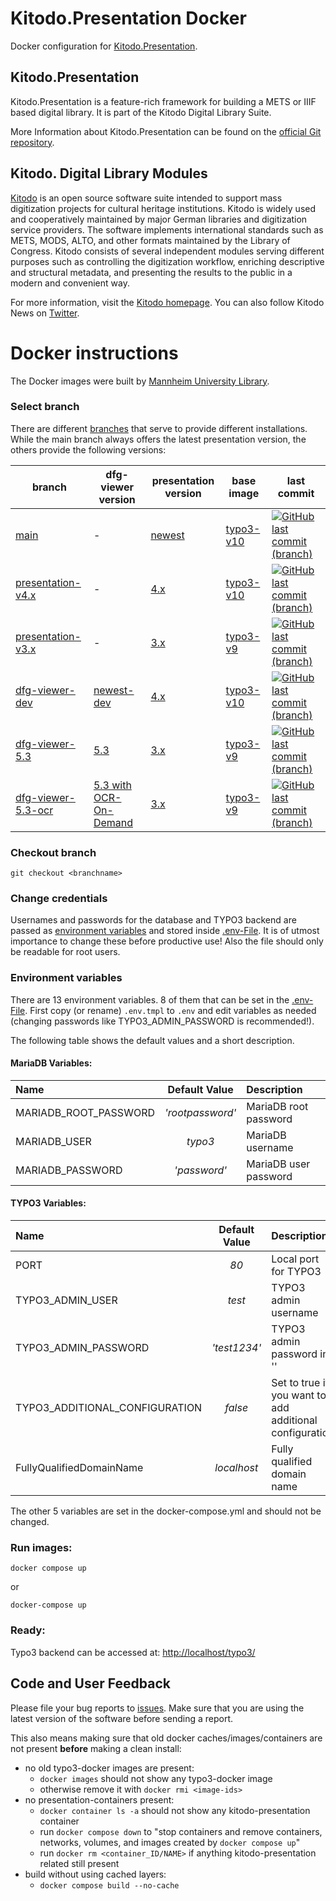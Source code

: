 # Kitodo.Presentation Docker
Docker configuration for [Kitodo.Presentation](https://github.com/kitodo/kitodo-presentation).

## Kitodo.Presentation
Kitodo.Presentation is a feature-rich framework for building a METS or IIIF based digital library. It is part of the Kitodo Digital Library Suite.

More Information about Kitodo.Presentation can be found on the [official Git repository](https://github.com/kitodo/kitodo-presentation).

## Kitodo. Digital Library Modules
[Kitodo](https://github.com/kitodo) is an open source software suite intended to support mass digitization projects for cultural heritage institutions. Kitodo is widely used and cooperatively maintained by major German libraries and digitization service providers. The software implements international standards such as METS, MODS, ALTO, and other formats maintained by the Library of Congress. Kitodo consists of several independent modules serving different purposes such as controlling the digitization workflow, enriching descriptive and structural metadata, and presenting the results to the public in a modern and convenient way.

For more information, visit the [Kitodo homepage](https://www.kitodo.org). You can also follow Kitodo News on [Twitter](https://twitter.com/kitodo_org).

# Docker instructions
The Docker images were built by [Mannheim University Library](https://en.wikipedia.org/wiki/Mannheim_University_Library).

### Select branch
There are different [branches](https://github.com/UB-Mannheim/kitodo-presentation-docker/branches) that serve to provide different installations.
While the main branch always offers the latest presentation version, the others provide the following versions:

| **branch** | **dfg-viewer version** | **presentation version** | **base image** | **last commit** |
|---|---|---|---|---|
| [main](https://github.com/UB-Mannheim/kitodo-presentation-docker) | - | [newest](https://github.com/kitodo/kitodo-presentation/releases) | [typo3-v10](https://github.com/csidirop/typo3-docker/tree/typo3-v10.x) | [![GitHub last commit (branch)](https://img.shields.io/github/last-commit/UB-Mannheim/kitodo-presentation-docker/main?label=%20)](https://github.com/UB-Mannheim/kitodo-presentation-docker/commits/main) |
| [presentation-v4.x](https://github.com/UB-Mannheim/kitodo-presentation-docker/tree/presentation-v4.x) | - | [4.x](https://github.com/kitodo/kitodo-presentation/releases/tag/v4.0.1) | [typo3-v10](https://github.com/csidirop/typo3-docker/tree/typo3-v10.x) | [![GitHub last commit (branch)](https://img.shields.io/github/last-commit/UB-Mannheim/kitodo-presentation-docker/presentation-v4.x?label=%20)](https://github.com/UB-Mannheim/kitodo-presentation-docker/commits/presentation-v4.x) |
| [presentation-v3.x](https://github.com/UB-Mannheim/kitodo-presentation-docker/tree/presentation-v3.x) | - | [3.x](https://github.com/kitodo/kitodo-presentation/releases/tag/v3.3.4) | [typo3-v9](https://github.com/csidirop/typo3-docker/tree/typo3-v9.x) | [![GitHub last commit (branch)](https://img.shields.io/github/last-commit/UB-Mannheim/kitodo-presentation-docker/presentation-v3.x?label=%20)](https://github.com/UB-Mannheim/kitodo-presentation-docker/commits/presentation-v3.x) |
| [dfg-viewer-dev](https://github.com/UB-Mannheim/kitodo-presentation-docker/tree/dfg-viewer-dev) | [newest-dev](https://github.com/slub/dfg-viewer/) | [4.x](https://github.com/kitodo/kitodo-presentation/releases/tag/v4.0.1) | [typo3-v10](https://github.com/csidirop/typo3-docker/tree/typo3-v10.x) | [![GitHub last commit (branch)](https://img.shields.io/github/last-commit/UB-Mannheim/kitodo-presentation-docker/dfg-viewer-dev?label=%20)](https://github.com/UB-Mannheim/kitodo-presentation-docker/commits/dfg-viewer-dev) |
| [dfg-viewer-5.3](https://github.com/UB-Mannheim/kitodo-presentation-docker/tree/dfg-viewer-5.3) | [5.3](https://github.com/slub/dfg-viewer/releases/tag/v5.3.0) | [3.x](https://github.com/kitodo/kitodo-presentation/releases/tag/v3.3.4) | [typo3-v9](https://github.com/csidirop/typo3-docker/tree/typo3-v9.x) | [![GitHub last commit (branch)](https://img.shields.io/github/last-commit/UB-Mannheim/kitodo-presentation-docker/dfg-viewer-5.3?label=%20)](https://github.com/UB-Mannheim/kitodo-presentation-docker/commits/dfg-viewer-5.3) |
| [dfg-viewer-5.3-ocr](https://github.com/UB-Mannheim/kitodo-presentation-docker/tree/dfg-viewer-5.3-ocr) | [5.3 with OCR-On-Demand](https://github.com/csidirop/dfg-viewer/tree/5.3-ocr-test) | [3.x](https://github.com/kitodo/kitodo-presentation/releases/tag/v3.3.4) | [typo3-v9](https://github.com/csidirop/typo3-docker/tree/typo3-v9.x) | [![GitHub last commit (branch)](https://img.shields.io/github/last-commit/UB-Mannheim/kitodo-presentation-docker/dfg-viewer-5.3-ocr?label=%20)](https://github.com/UB-Mannheim/kitodo-presentation-docker/commits/dfg-viewer-5.3-ocr) |

<!-- Table created with: https://www.tablesgenerator.com/markdown_tables -->

### Checkout branch
    git checkout <branchname>

### Change credentials
Usernames and passwords for the database and TYPO3 backend are passed as [environment variables](https://docs.docker.com/compose/environment-variables/) and stored inside [.env-File](https://github.com/UB-Mannheim/kitodo-presentation-docker/blob/main/.env.tmpl). It is of utmost importance to change these before productive use! Also the file should only be readable for root users.

### Environment variables
There are 13 environment variables. 8 of them that can be set in the [.env-File](https://github.com/UB-Mannheim/kitodo-presentation-docker/blob/main/.env.tmpl). First copy (or rename) `.env.tmpl` to `.env` and edit variables as needed (changing passwords like TYPO3_ADMIN_PASSWORD is recommended!).

The following table shows the default values and a short description.

#### MariaDB Variables:
|        **Name**       | **Default Value** |    **Description**    |
|:----------------------|:-----------------:|:----------------------|
| MARIADB_ROOT_PASSWORD |  _'rootpassword'_ | MariaDB root password |
| MARIADB_USER          |      _typo3_      | MariaDB username      |
| MARIADB_PASSWORD      |    _'password'_   | MariaDB user password |

#### TYPO3 Variables:
|            **Name**            | **Default Value** |                     **Description**                     |
|:-------------------------------|:-----------------:|:--------------------------------------------------------|
| PORT                           |        _80_       | Local port for TYPO3                                    |
| TYPO3_ADMIN_USER               |       _test_      | TYPO3 admin username                                    |
| TYPO3_ADMIN_PASSWORD           |    _'test1234'_   | TYPO3 admin password in ''                              |
| TYPO3_ADDITIONAL_CONFIGURATION |      _false_      | Set to true if you want to add additional configuration |
| FullyQualifiedDomainName       |    _localhost_    | Fully qualified domain name                             |

The other 5 variables are set in the docker-compose.yml and should not be changed.

### Run images:
    docker compose up

or

    docker-compose up

### Ready:
Typo3 backend can be accessed at: <http://localhost/typo3/>

## Code and User Feedback
Please file your bug reports to [issues](https://github.com/UB-Mannheim/kitodo-presentation-docker/issues).
Make sure that you are using the latest version of the software before sending a report.

This also means making sure that old docker caches/images/containers are not present **before** making a clean install:

- no old typo3-docker images are present:
  - `docker images` should not show any typo3-docker image
  - otherwise remove it with `docker rmi <image-ids>`
- no presentation-containers present:
  - `docker container ls -a` should not show any kitodo-presentation container
  - run `docker compose down` to "stop containers and remove containers, networks, volumes, and images created by `docker compose up`"
  - run `docker rm <container_ID/NAME>` if anything kitodo-presentation related still present
- build without using cached layers:
  - `docker compose build --no-cache`

